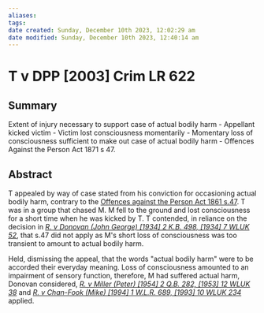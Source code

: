 ```yaml
---
aliases: 
tags: 
date created: Sunday, December 10th 2023, 12:02:29 am
date modified: Sunday, December 10th 2023, 12:40:14 am
---
```


# T v DPP [2003] Crim LR 622

## Summary

Extent of injury necessary to support case of actual bodily harm - Appellant kicked victim - Victim lost consciousness momentarily - Momentary loss of consciousness sufficient to make out case of actual bodily harm - Offences Against the Person Act 1871 s 47.

## Abstract

T appealed by way of case stated from his conviction for occasioning actual bodily harm, contrary to the [Offences against the Person Act 1861 s.47](https://uk.westlaw.com/Document/I0C0F52C0E44811DA8D70A0E70A78ED65/View/FullText.html?originationContext=document&transitionType=DocumentItem&ppcid=da441ed533b64ea6b4b98c70e55cf999&contextData=(sc.Default)). T was in a group that chased M. M fell to the ground and lost consciousness for a short time when he was kicked by T. T contended, in reliance on the decision in _[R. v Donovan (John George) [1934] 2 K.B. 498, [1934] 7 WLUK 52](https://uk.westlaw.com/Document/I423E87F0E42811DA8FC2A0F0355337E9/View/FullText.html?originationContext=document&transitionType=DocumentItem&ppcid=da441ed533b64ea6b4b98c70e55cf999&contextData=(sc.Default))_, that s.47 did not apply as M's short loss of consciousness was too transient to amount to actual bodily harm.

Held, dismissing the appeal, that the words "actual bodily harm" were to be accorded their everyday meaning. Loss of consciousness amounted to an impairment of sensory function, therefore, M had suffered actual harm, Donovan considered, _[R. v Miller (Peter) [1954] 2 Q.B. 282, [1953] 12 WLUK 38](https://uk.westlaw.com/Document/I5A399980E42811DA8FC2A0F0355337E9/View/FullText.html?originationContext=document&transitionType=DocumentItem&ppcid=da441ed533b64ea6b4b98c70e55cf999&contextData=(sc.Default))_ and _[R. v Chan-Fook (Mike) [1994] 1 W.L.R. 689, [1993] 10 WLUK 234](https://uk.westlaw.com/Document/I3A1A0720E42811DA8FC2A0F0355337E9/View/FullText.html?originationContext=document&transitionType=DocumentItem&ppcid=da441ed533b64ea6b4b98c70e55cf999&contextData=(sc.Default))_ applied.

